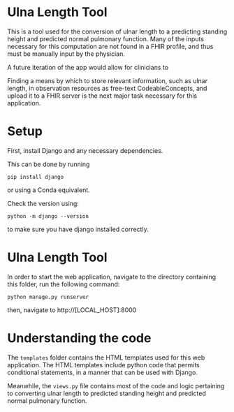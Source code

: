 # Ulna Length Tool

This is a tool used for the conversion of ulnar length to a predicting standing height and predicted normal pulmonary function. Many of the inputs necessary for this computation are not found in a FHIR profile, and thus must be manually input by the physician. 

A future iteration of the app would allow for clinicians to 

Finding a means by which to store relevant information, such as ulnar length, in observation resources as free-text CodeableConcepts, and upload it to a FHIR server is the next major task necessary for this application.

# Setup

First, install Django and any necessary dependencies. 

This can be done by running

```pip install django```

or using a Conda equivalent.

Check the version using:

```python -m django --version```

to make sure you have django installed correctly.

# Ulna Length Tool

In order to start the web application, navigate to the directory containing this folder, run the following command:

```python manage.py runserver```

then, navigate to http://[LOCAL_HOST]:8000

# Understanding the code

The ```templates``` folder contains the HTML templates used for this web application. The HTML templates include python code that permits conditional statements, in a manner that can be used with Django.

Meanwhile, the ```views.py``` file contains most of the code and logic pertaining to converting ulnar length to predicted standing height and predicted normal pulmonary function.

